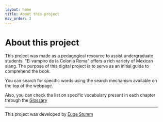 ```yaml
---
layout: home
title: About this project
nav_order: 3
---
```


# About this project

This project was made as a pedagogical resource to assist undergraduate students. "El vampiro de la Colonia Roma" offers a rich variety of Mexican slang. The purpose of this digital project is to serve as an initial guide to comprehend the book. 

You can search for specific words using the search mechanism available on the top of the webpage. 

Also, you can check the list on specific vocabulary present in each chapter through the [Glossary](/docs/Glossary/)

----

This project was developed by [Euge Stumm](http://eugestumm.github.io)

